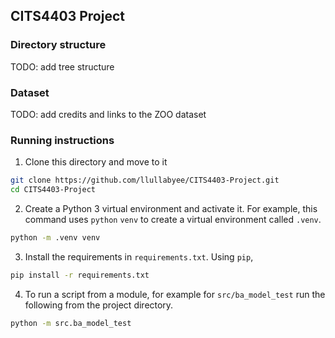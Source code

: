 ## CITS4403 Project

### Directory structure
TODO: add tree structure

### Dataset
TODO: add credits and links to the ZOO dataset

### Running instructions
1. Clone this directory and move to it
```bash
git clone https://github.com/llullabyee/CITS4403-Project.git
cd CITS4403-Project
```
2. Create a Python 3 virtual environment and activate it. For example, this command uses `python` `venv` to create a virtual environment called `.venv`.
```bash
python -m .venv venv
```
3. Install the requirements in `requirements.txt`. Using `pip`,
```bash
pip install -r requirements.txt
```
4. To run a script from a module, for example for `src/ba_model_test` run the following from the project directory.
```bash
python -m src.ba_model_test
```